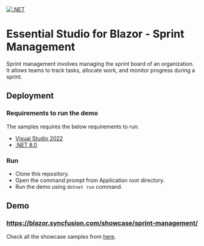 [![.NET](https://github.com/syncfusion/blazor-showcase-sprint-management/actions/workflows/dotnet.yml/badge.svg)](https://github.com/syncfusion/blazor-showcase-sprint-management/actions/workflows/dotnet.yml)

# Essential Studio for Blazor - Sprint Management

Sprint management involves managing the sprint board of an organization. It allows teams to track tasks, allocate work, and monitor progress during a sprint.

## Deployment

### Requirements to run the demo

The samples requires the below requirements to run.

* [Visual Studio 2022](https://visualstudio.microsoft.com/vs/)
* [.NET 8.0](https://dotnet.microsoft.com/en-us/download/dotnet/8.0)

### Run

* Clone this repository.
* Open the command prompt from Application root directory.
* Run the demo using `dotnet run` command.

## Demo

### <a href="https://blazor.syncfusion.com/showcase/sprint-management/" target="_blank">https://blazor.syncfusion.com/showcase/sprint-management/</a>

Check all the showcase samples from <a href="https://blazor.syncfusion.com" target="_blank">here</a>.
